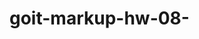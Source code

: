 # goit-markup-hw-08-

<!-- img {
  max-width: 100%;
  display: block;
  height: auto;
} -->
<!-- &__is-hidden {
    position: absolute;
    width: 1px;
    height: 1px;
    margin: -1px;
    padding: 0;
    overflow: hidden;
    border: 0;
    clip: rect(0 0 0 0);
    text-align: center;
  } -->
